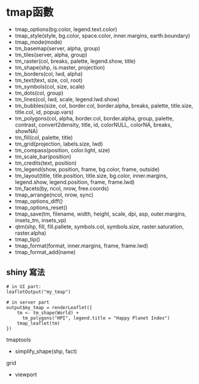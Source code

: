 # tmap函數

- tmap_options(bg.color, legend.text.color)
- tmap_style(style, bg.color, space.color, inner.margins, earth.boundary)
- tmap_mode(mode)
- tm_basemap(server, alpha, group)
- tm_tiles(server, alpha, group)
- tm_raster(col, breaks, palette, legend.show, title)
- tm_shape(shp, is.master, projection)
- tm_borders(col, lwd, alpha)
- tm_text(text, size, col, root)
- tm_symbols(col, size, scale)
- tm_dots(col, group)
- tm_lines(col, lwd, scale, legend.lwd.show)
- tm_bubbles(size, col, border.col, border.alpha, breaks, palette, title.size, title.col, id, popup.vars)
- tm_polygons(col, alpha, border.col, border.alpha, group, palette, contrast, convert2density, title, id, colorNULL, colorNA, breaks, showNA)
- tm_fill(col, palette, title)
- tm_grid(projection, labels.size, lwd)
- tm_compass(position, color.light, size)
- tm_scale_bar(position)
- tm_credits(text, position)
- tm_legend(show, position, frame, bg.color, frame, outside)
- tm_layout(title, title.position, title.size, bg.color, inner.margins, legend.show, legend.position, frame, frame.lwd)
- tm_facets(by, ncol, nrow, free.coords)
- tmap_arrange(ncol, nrow, sync)
- tmap_options_diff()
- tmap_options_reset()
- tmap_save(tm, filename, width, height, scale, dpi, asp, outer.margins, insets_tm, insets_vp)
- qtm(shp, fill, fill.pallete, symbols.col, symbols.size, raster.saturation, raster.alpha)
- tmap_tip()
- tmap_format(format, inner.margins, frame, frame.lwd)
- tmap_format_add(name)

## shiny 寫法

```{r}
# in UI part:
leafletOutput("my_tmap")

# in server part
output$my_tmap = renderLeaflet({
    tm <- tm_shape(World) + 
      tm_polygons("HPI", legend.title = "Happy Planet Index")
    tmap_leaflet(tm)
})
```




tmaptools

- simplify_shape(shp, fact)

grid

- viewport


